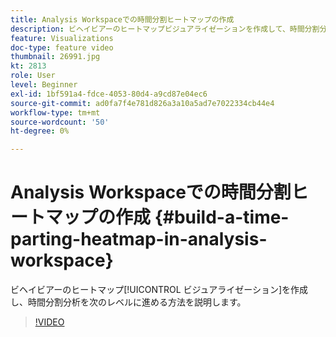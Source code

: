 ```yaml
---
title: Analysis Workspaceでの時間分割ヒートマップの作成
description: ビヘイビアーのヒートマップビジュアライゼーションを作成して、時間分割分析を次のレベルに進める方法を説明します。
feature: Visualizations
doc-type: feature video
thumbnail: 26991.jpg
kt: 2813
role: User
level: Beginner
exl-id: 1bf591a4-fdce-4053-80d4-a9cd87e04ec6
source-git-commit: ad0fa7f4e781d826a3a10a5ad7e7022334cb44e4
workflow-type: tm+mt
source-wordcount: '50'
ht-degree: 0%

---
```


# Analysis Workspaceでの時間分割ヒートマップの作成 {#build-a-time-parting-heatmap-in-analysis-workspace}

ビヘイビアーのヒートマップ[!UICONTROL ビジュアライゼーション]を作成し、時間分割分析を次のレベルに進める方法を説明します。

>[!VIDEO](https://video.tv.adobe.com/v/26991/?quality=12)
